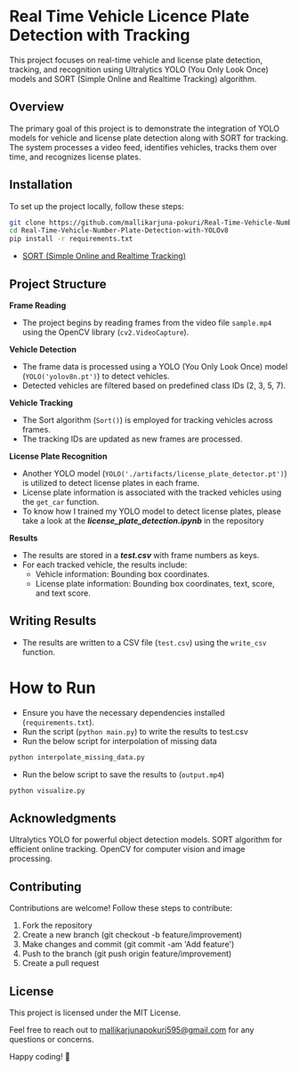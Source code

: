 # Real Time Vehicle Licence Plate Detection with Tracking


This project focuses on real-time vehicle and license plate detection, tracking, and recognition using Ultralytics YOLO (You Only Look Once) models and SORT (Simple Online and Realtime Tracking) algorithm.

## Overview

The primary goal of this project is to demonstrate the integration of YOLO models for vehicle and license plate detection along with SORT for tracking. The system processes a video feed, identifies vehicles, tracks them over time, and recognizes license plates.



## Installation
To set up the project locally, follow these steps:

```bash
git clone https://github.com/mallikarjuna-pokuri/Real-Time-Vehicle-Number-Plate-Detection-with-YOLOv8.git
cd Real-Time-Vehicle-Number-Plate-Detection-with-YOLOv8
pip install -r requirements.txt
```
- [SORT (Simple Online and Realtime Tracking)](https://github.com/abewley/sort)

## Project Structure

 **Frame Reading**
- The project begins by reading frames from the video file `sample.mp4` using the OpenCV library (`cv2.VideoCapture`).

 **Vehicle Detection**
- The frame data is processed using a YOLO (You Only Look Once) model (`YOLO('yolov8n.pt')`) to detect vehicles. 
- Detected vehicles are filtered based on predefined class IDs (2, 3, 5, 7).

**Vehicle Tracking**
- The Sort algorithm (`Sort()`) is employed for tracking vehicles across frames. 
- The tracking IDs are updated as new frames are processed.

**License Plate Recognition**
- Another YOLO model (`YOLO('./artifacts/license_plate_detector.pt')`) is utilized to detect license plates in each frame.
- License plate information is associated with the tracked vehicles using the `get_car` function.
- To know how I trained my YOLO model to detect license plates, please take a look at the ***license_plate_detection.ipynb*** in the repository

**Results**
- The results are stored in a ***test.csv*** with frame numbers as keys.
- For each tracked vehicle, the results include:
  - Vehicle information: Bounding box coordinates.
  - License plate information: Bounding box coordinates, text, score, and text score.

## Writing Results
- The results are written to a CSV file (`test.csv`) using the `write_csv` function.

# How to Run
- Ensure you have the necessary dependencies installed (`requirements.txt`).
- Run the script (`python main.py`) to write the results to test.csv
- Run the below script for interpolation of missing data
 ```bash
 python interpolate_missing_data.py
```
- Run the below script to save the results to (`output.mp4`)
 ```bash
 python visualize.py
```


## Acknowledgments
Ultralytics YOLO for powerful object detection models.
SORT algorithm for efficient online tracking.
OpenCV for computer vision and image processing.

## Contributing
Contributions are welcome! Follow these steps to contribute:


1. Fork the repository
2. Create a new branch (git checkout -b feature/improvement)
3. Make changes and commit (git commit -am 'Add feature')
4. Push to the branch (git push origin feature/improvement)
5. Create a pull request

## License
This project is licensed under the MIT License.

Feel free to reach out to mallikarjunapokuri595@gmail.com for any questions or concerns.

Happy coding! 🚀
